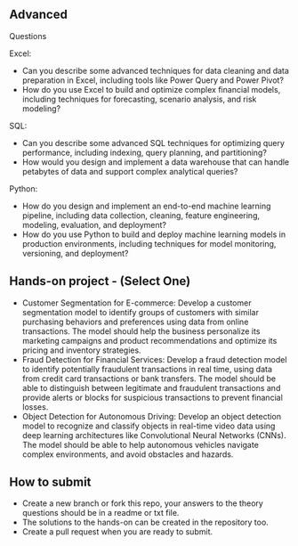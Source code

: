 ## Advanced
Questions

Excel:
- Can you describe some advanced techniques for data cleaning and data preparation in Excel, including tools like Power Query and Power Pivot?
- How do you use Excel to build and optimize complex financial models, including techniques for forecasting, scenario analysis, and risk modeling?

SQL:
- Can you describe some advanced SQL techniques for optimizing query performance, including indexing, query planning, and partitioning?
- How would you design and implement a data warehouse that can handle petabytes of data and support complex analytical queries?

Python:
- How do you design and implement an end-to-end machine learning pipeline, including data collection, cleaning, feature engineering, modeling, evaluation, and deployment?
- How do you use Python to build and deploy machine learning models in production environments, including techniques for model monitoring, versioning, and deployment?


## Hands-on project - (Select One)
- Customer Segmentation for E-commerce: Develop a customer segmentation model to identify groups of customers with similar purchasing behaviors and preferences using data from online transactions. The model should help the business personalize its marketing campaigns and product recommendations and optimize its pricing and inventory strategies.
- Fraud Detection for Financial Services: Develop a fraud detection model to identify potentially fraudulent transactions in real time, using data from credit card transactions or bank transfers. The model should be able to distinguish between legitimate and fraudulent transactions and provide alerts or blocks for suspicious transactions to prevent financial losses.
- Object Detection for Autonomous Driving: Develop an object detection model to recognize and classify objects in real-time video data using deep learning architectures like Convolutional Neural Networks (CNNs). The model should be able to help autonomous vehicles navigate complex environments, and avoid obstacles and hazards.

## How to submit 
- Create a new branch or fork this repo, your answers to the theory questions should be in a readme or txt file.
- The solutions to the hands-on can be created in the repository too.
- Create a pull request when you are ready to submit.



